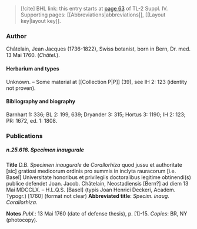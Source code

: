 > [!cite] BHL link: this entry starts at [page 63](https://www.biodiversitylibrary.org/item/103860#page/73/mode/1up) of TL-2 Suppl. IV.
> Supporting pages: [[Abbreviations|abbreviations]], [[Layout key|layout key]].

### Author

Châtelain, Jean Jacques (1736-1822), Swiss botanist, born in Bern, Dr. med. 13 Mai 1760. (*Châtel.*).

#### Herbarium and types

Unknown. – Some material at [[Collection P|P]] (39), see IH 2: 123 (identity not proven).

#### Bibliography and biography

Barnhart 1: 336; BL 2: 199, 639; Dryander 3: 315; Hortus 3: 1190; IH 2: 123; PR: 1672, ed. 1: 1808.

### Publications

##### n.25.616. Specimen inaugurale

**Title**
D.B. *Specimen inaugurale* de *Corallorhiza* quod jussu et authoritate \[sic\] gratiosi medicorum ordinis pro summis in inclyta rauracorum \[i.e. Basel\] Universitate honoribus et privilegiis doctoralibus legitime obtinendi(s) publice defendet Joan. Jacob. Châtelain, Neostadiensis \[Bern?\] ad diem 13 Mai MDCCLX. – H.L.Q.S. \[Basel\] (typis Joan Henrici Deckeri, Academ. Typogr.) \[1760\] (format not clear)
**Abbreviated title**: *Specim. inaug. Corallorhiza*.

**Notes**
*Publ*.: 13 Mai 1760 (date of defense thesis), p. \[1\]-15. *Copies*: BR, NY (photocopy).

